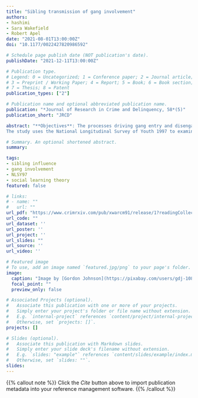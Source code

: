 ```yaml
---
title: "Sibling transmission of gang involvement"
authors:
- hashimi
- Sara Wakefield
- Robert Apel
date: "2021-08-01T13:00:00Z"
doi: "10.1177/0022427820986592"

# Schedule page publish date (NOT publication's date).
publishDate: "2021-12-11T13:00:00Z"

# Publication type.
# Legend: 0 = Uncategorized; 1 = Conference paper; 2 = Journal article;
# 3 = Preprint / Working Paper; 4 = Report; 5 = Book; 6 = Book section;
# 7 = Thesis; 8 = Patent
publication_types: ["2"]

# Publication name and optional abbreviated publication name.
publication: "*Journal of Research in Crime and Delinquency, 58*(5)"
publication_short: "JRCD"

abstract: "**Objectives**: The processes driving gang entry and disengagement are central to classic and contemporary criminological research on gang involvement. Yet, the role of delinquent peer friendship networks in contouring gang membership has driven much of criminological research, with little empirical research devoted to understanding sibling influences on the gang career. **Method**:
The study uses the National Longitudinal Survey of Youth 1997 to examine the transmission of gang membership among similar-aged siblings. These data offer the opportunity to use siblings’ self-report of gang involvement as a determinant of focal youths’ self-report of gang involvement while treating gang entry, persistence, and exit (and reentry) as unique transitions with potentially asymmetric determinants. **Results**: Results from the event history models indicate that gang involved siblings increase the hazard of entry and re-entry into the gang but have little influence on exit decisions. Sibling configurations with respect to sex and age-order further conditions these relations, with brothers and older siblings most influential. **Conclusion**: Ties to siblings serve as a salient and intimate type of social tie with siblings serving multiplex roles in each other’s lives. Findings lend additional insight on crime concentration in family networks and advance our understanding of continuity and change in gang involvement"

# Summary. An optional shortened abstract.
summary: 

tags:
- sibling influence
- gang involvement
- NLSY97
- social learning theory
featured: false

# links:
# - name: ""
#   url: ""
url_pdf: "https://www.crimrxiv.com/pub/xwarcm91/release/1?readingCollection=6c7c25ac"
url_code: ""
url_dataset: ''
url_poster: ''
url_project: ''
url_slides: ""
url_source: ''
url_video: ''

# Featured image
# To use, add an image named `featured.jpg/png` to your page's folder. 
image:
  caption: "Image by [Gordon Johnson](https://pixabay.com/users/gdj-1086657/?utm_source=link-attribution&utm_medium=referral&utm_campaign=image&utm_content=3846597) from [Pixabay](https://pixabay.com/vectors/social-media-connections-networking-3846597/)"
  focal_point: ""
  preview_only: false

# Associated Projects (optional).
#   Associate this publication with one or more of your projects.
#   Simply enter your project's folder or file name without extension.
#   E.g. `internal-project` references `content/project/internal-project/index.md`.
#   Otherwise, set `projects: []`.
projects: []

# Slides (optional).
#   Associate this publication with Markdown slides.
#   Simply enter your slide deck's filename without extension.
#   E.g. `slides: "example"` references `content/slides/example/index.md`.
#   Otherwise, set `slides: ""`.
slides:
---
```


{{% callout note %}}
Click the *Cite* button above to import publication metadata into your reference management software.
{{% /callout %}}
